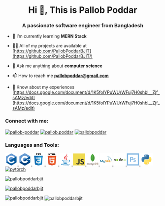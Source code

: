 <h1 align="center">Hi 👋, This is Pallob Poddar</h1>
<h3 align="center">A passionate software engineer from Bangladesh</h3>

- 🌱 I’m currently learning **MERN Stack**

- 👨‍💻 All of my projects are available at [https://github.com/PallobPoddarBJIT](https://github.com/PallobPoddarBJIT/)

- 💬 Ask me anything about **computer science**

- 📫 How to reach me **pallobpoddar@gmail.com**

- 📄 Know about my experiences [https://docs.google.com/document/d/1K5folYPuWUrWFuj7H0shbl__Zjf_sAMz/edit](https://docs.google.com/document/d/1K5folYPuWUrWFuj7H0shbl__Zjf_sAMz/edit)

<h3 align="left">Connect with me:</h3>
<p align="left">
<a href="https://linkedin.com/in/pallob-poddar" target="blank"><img align="center" src="https://raw.githubusercontent.com/rahuldkjain/github-profile-readme-generator/master/src/images/icons/Social/linked-in-alt.svg" alt="pallob-poddar" height="30" width="40" /></a>
<a href="https://fb.com/pallob.poddar" target="blank"><img align="center" src="https://raw.githubusercontent.com/rahuldkjain/github-profile-readme-generator/master/src/images/icons/Social/facebook.svg" alt="pallob.poddar" height="30" width="40" /></a>
<a href="https://www.hackerrank.com/pallobpoddar" target="blank"><img align="center" src="https://raw.githubusercontent.com/rahuldkjain/github-profile-readme-generator/master/src/images/icons/Social/hackerrank.svg" alt="pallobpoddar" height="30" width="40" /></a>
</p>

<h3 align="left">Languages and Tools:</h3>
<p align="left"> <a href="https://www.cprogramming.com/" target="_blank" rel="noreferrer"> <img src="https://raw.githubusercontent.com/devicons/devicon/master/icons/c/c-original.svg" alt="c" width="40" height="40"/> </a> <a href="https://www.w3schools.com/cpp/" target="_blank" rel="noreferrer"> <img src="https://raw.githubusercontent.com/devicons/devicon/master/icons/cplusplus/cplusplus-original.svg" alt="cplusplus" width="40" height="40"/> </a> <a href="https://www.w3schools.com/css/" target="_blank" rel="noreferrer"> <img src="https://raw.githubusercontent.com/devicons/devicon/master/icons/css3/css3-original-wordmark.svg" alt="css3" width="40" height="40"/> </a> <a href="https://www.w3.org/html/" target="_blank" rel="noreferrer"> <img src="https://raw.githubusercontent.com/devicons/devicon/master/icons/html5/html5-original-wordmark.svg" alt="html5" width="40" height="40"/> </a> <a href="https://www.java.com" target="_blank" rel="noreferrer"> <img src="https://raw.githubusercontent.com/devicons/devicon/master/icons/java/java-original.svg" alt="java" width="40" height="40"/> </a> <a href="https://developer.mozilla.org/en-US/docs/Web/JavaScript" target="_blank" rel="noreferrer"> <img src="https://raw.githubusercontent.com/devicons/devicon/master/icons/javascript/javascript-original.svg" alt="javascript" width="40" height="40"/> </a> <a href="https://www.mongodb.com/" target="_blank" rel="noreferrer"> <img src="https://raw.githubusercontent.com/devicons/devicon/master/icons/mongodb/mongodb-original-wordmark.svg" alt="mongodb" width="40" height="40"/> </a> <a href="https://www.mysql.com/" target="_blank" rel="noreferrer"> <img src="https://raw.githubusercontent.com/devicons/devicon/master/icons/mysql/mysql-original-wordmark.svg" alt="mysql" width="40" height="40"/> </a> <a href="https://nodejs.org" target="_blank" rel="noreferrer"> <img src="https://raw.githubusercontent.com/devicons/devicon/master/icons/nodejs/nodejs-original-wordmark.svg" alt="nodejs" width="40" height="40"/> </a> <a href="https://www.photoshop.com/en" target="_blank" rel="noreferrer"> <img src="https://raw.githubusercontent.com/devicons/devicon/master/icons/photoshop/photoshop-line.svg" alt="photoshop" width="40" height="40"/> </a> <a href="https://www.python.org" target="_blank" rel="noreferrer"> <img src="https://raw.githubusercontent.com/devicons/devicon/master/icons/python/python-original.svg" alt="python" width="40" height="40"/> </a> <a href="https://pytorch.org/" target="_blank" rel="noreferrer"> <img src="https://www.vectorlogo.zone/logos/pytorch/pytorch-icon.svg" alt="pytorch" width="40" height="40"/> </a> </p>
<p align="left"> <img src="https://komarev.com/ghpvc/?username=pallobpoddarbjit&label=Profile%20views&color=0e75b6&style=flat" alt="pallobpoddarbjit" /> </p>

<p align="left"> <a href="https://github.com/ryo-ma/github-profile-trophy"><img src="https://github-profile-trophy.vercel.app/?username=pallobpoddarbjit" alt="pallobpoddarbjit" /></a> </p>

<p><img align="left" src="https://github-readme-stats.vercel.app/api/top-langs?username=pallobpoddarbjit&show_icons=true&locale=en&layout=compact" alt="pallobpoddarbjit" /></p>

<p>&nbsp;<img align="center" src="https://github-readme-stats.vercel.app/api?username=pallobpoddarbjit&show_icons=true&locale=en" alt="pallobpoddarbjit" /></p>
